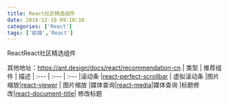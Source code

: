 ```yaml
---
title: React社区精选组件
date: 2018-12-10 09:10:10 
categories: ['React']
tags: ['前端','React']
---
```


ReactReact社区精选组件
<!-- more -->

其他地址：https://ant.design/docs/react/recommendation-cn
| 类型 | 推荐组件 | 描述
| :--- | :--- | :---
|滚动条 |[react-perfect-scrollbar](https://github.com/goldenyz/react-perfect-scrollbar)  | 虚拟滚动条
|图片缩放|[react-viewer](https://github.com/infeng/react-viewer) | 图片缩放
|媒体查询|[react-media](https://github.com/ReactTraining/react-media)|媒体查询
|标题修改|[react-document-title](https://github.com/gaearon/react-document-title)| 修改标题
